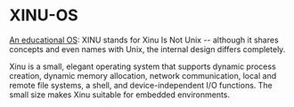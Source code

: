 # XINU-OS

[An educational OS](https://xinu.cs.purdue.edu): XINU stands for Xinu Is Not Unix -- although it shares concepts and even names with Unix, the internal design differs completely. 

Xinu is a small, elegant operating system that supports dynamic process creation, dynamic memory allocation, network communication, local and remote file systems, a shell, and device-independent I/O functions. The small size makes Xinu suitable for embedded environments.
